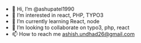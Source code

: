 - 👋 Hi, I’m @ashupatel1990
- 👀 I’m interested in react, PHP, TYPO3
- 🌱 I’m currently learning React, node
- 💞️ I’m looking to collaborate on typo3, php, react
- 📫 How to reach me ashish.undhad26@gmail.com

<!---
ashupatel1990/ashupatel1990 is a ✨ special ✨ repository because its `README.md` (this file) appears on your GitHub profile.
You can click the Preview link to take a look at your changes.
--->
